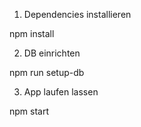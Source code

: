 1. Dependencies installieren

npm install

2. DB einrichten

npm run setup-db

3. App laufen lassen

npm start